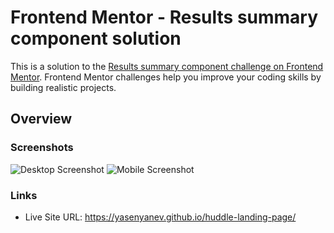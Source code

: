 # Frontend Mentor - Results summary component solution

This is a solution to the [Results summary component challenge on Frontend Mentor](https://www.frontendmentor.io/challenges/results-summary-component-CE_K6s0maV). Frontend Mentor challenges help you improve your coding skills by building realistic projects. 

## Overview

### Screenshots
![Desktop Screenshot](images/Screenshot-desktop.png)
![Mobile Screenshot](images/Screenshot-mobile.png)

### Links

- Live Site URL: https://yasenyanev.github.io/huddle-landing-page/